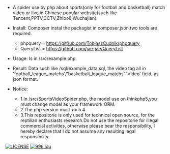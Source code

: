 - A spider use by php about sports(only for football and basketball) match video or live in Chinese popular website(such like Tencent,PPTV,CCTV,Zhibo8,Wuchajian).

- Install: Composer instal the packagist in composer.json,two tools are required.

    - phpquery = https://github.com/TobiaszCudnik/phpquery
    - QueryList = https://github.com/jae-jae/QueryList

- Usage: Is in /src/example.php.

- Result: Data such like /sql/example_data.sql, the video tag all in 'football_league_matchs'/'basketball_league_matchs' 'Video' field, as json format.

- Notice:
    - 1.In /src/SportsVideoSpider.php, the model use on thinkphp5,you must change model as your framework ORM.
    - 2.The php version must >= 5.4
    - 3.This repositorie is only used for technical open source, for the reptilian enthusiasts research.Do not use the repositorie for illegal commercial activities, otherwise please bear the responsibility, I hereby declare that I do not assume any resulting legal responsibility.

[![LICENSE](https://img.shields.io/badge/license-NPL%20(The%20996%20Prohibited%20License)-blue.svg)](https://github.com/996icu/996.ICU/blob/master/LICENSE)
[![996.icu](https://img.shields.io/badge/link-996.icu-red.svg)](https://996.icu)

